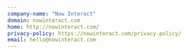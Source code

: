 ```yaml
---
company-name: "Now Interact"
domain: nowinteract.com
home: http://nowinteract.com/
privacy-policy: https://nowinteract.com/privacy-policy/
email: hello@nowinteract.com
---
```




